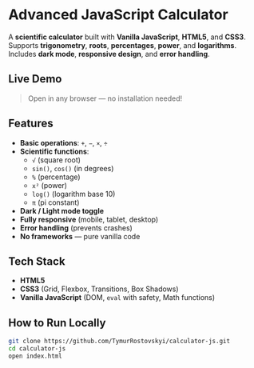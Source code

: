 # Advanced JavaScript Calculator

A **scientific calculator** built with **Vanilla JavaScript**, **HTML5**, and **CSS3**.  
Supports **trigonometry**, **roots**, **percentages**, **power**, and **logarithms**.  
Includes **dark mode**, **responsive design**, and **error handling**.

## Live Demo


> Open in any browser — no installation needed!

## Features
- **Basic operations**: `+`, `−`, `×`, `÷`
- **Scientific functions**:
  - `√` (square root)
  - `sin()`, `cos()` (in degrees)
  - `%` (percentage)
  - `x²` (power)
  - `log()` (logarithm base 10)
  - `π` (pi constant)
- **Dark / Light mode toggle**
- **Fully responsive** (mobile, tablet, desktop)
- **Error handling** (prevents crashes)
- **No frameworks** — pure vanilla code

## Tech Stack
- **HTML5**
- **CSS3** (Grid, Flexbox, Transitions, Box Shadows)
- **Vanilla JavaScript** (DOM, `eval` with safety, Math functions)

## How to Run Locally
```bash
git clone https://github.com/TymurRostovskyi/calculator-js.git
cd calculator-js
open index.html

